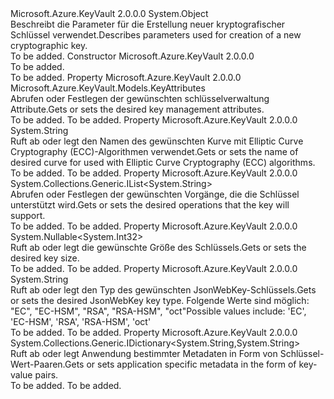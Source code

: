 <Type Name="NewKeyParameters" FullName="Microsoft.Azure.KeyVault.Models.NewKeyParameters">
  <TypeSignature Language="C#" Value="public class NewKeyParameters" />
  <TypeSignature Language="ILAsm" Value=".class public auto ansi beforefieldinit NewKeyParameters extends System.Object" />
  <TypeSignature Language="DocId" Value="T:Microsoft.Azure.KeyVault.Models.NewKeyParameters" />
  <TypeSignature Language="VB.NET" Value="Public Class NewKeyParameters" />
  <TypeSignature Language="F#" Value="type NewKeyParameters = class" />
  <AssemblyInfo>
    <AssemblyName>Microsoft.Azure.KeyVault</AssemblyName>
    <AssemblyVersion>2.0.0.0</AssemblyVersion>
  </AssemblyInfo>
  <Base>
    <BaseTypeName>System.Object</BaseTypeName>
  </Base>
  <Interfaces />
  <Docs>
    <summary>
            <span data-ttu-id="0e943-101">Beschreibt die Parameter für die Erstellung neuer kryptografischer Schlüssel verwendet.</span><span class="sxs-lookup"><span data-stu-id="0e943-101">Describes parameters used for creation of a new cryptographic key.</span></span>
            </summary>
    <remarks>To be added.</remarks>
  </Docs>
  <Members>
    <Member MemberName=".ctor">
      <MemberSignature Language="C#" Value="public NewKeyParameters ();" />
      <MemberSignature Language="ILAsm" Value=".method public hidebysig specialname rtspecialname instance void .ctor() cil managed" />
      <MemberSignature Language="DocId" Value="M:Microsoft.Azure.KeyVault.Models.NewKeyParameters.#ctor" />
      <MemberSignature Language="VB.NET" Value="Public Sub New ()" />
      <MemberType>Constructor</MemberType>
      <AssemblyInfo>
        <AssemblyName>Microsoft.Azure.KeyVault</AssemblyName>
        <AssemblyVersion>2.0.0.0</AssemblyVersion>
      </AssemblyInfo>
      <Parameters />
      <Docs>
        <summary>To be added.</summary>
        <remarks>To be added.</remarks>
      </Docs>
    </Member>
    <Member MemberName="Attributes">
      <MemberSignature Language="C#" Value="public Microsoft.Azure.KeyVault.Models.KeyAttributes Attributes { get; set; }" />
      <MemberSignature Language="ILAsm" Value=".property instance class Microsoft.Azure.KeyVault.Models.KeyAttributes Attributes" />
      <MemberSignature Language="DocId" Value="P:Microsoft.Azure.KeyVault.Models.NewKeyParameters.Attributes" />
      <MemberSignature Language="VB.NET" Value="Public Property Attributes As KeyAttributes" />
      <MemberSignature Language="F#" Value="member this.Attributes : Microsoft.Azure.KeyVault.Models.KeyAttributes with get, set" Usage="Microsoft.Azure.KeyVault.Models.NewKeyParameters.Attributes" />
      <MemberType>Property</MemberType>
      <AssemblyInfo>
        <AssemblyName>Microsoft.Azure.KeyVault</AssemblyName>
        <AssemblyVersion>2.0.0.0</AssemblyVersion>
      </AssemblyInfo>
      <ReturnValue>
        <ReturnType>Microsoft.Azure.KeyVault.Models.KeyAttributes</ReturnType>
      </ReturnValue>
      <Docs>
        <summary>
            <span data-ttu-id="0e943-102">Abrufen oder Festlegen der gewünschten schlüsselverwaltung Attribute.</span><span class="sxs-lookup"><span data-stu-id="0e943-102">Gets or sets the desired key management attributes.</span></span>
            </summary>
        <value>To be added.</value>
        <remarks>To be added.</remarks>
      </Docs>
    </Member>
    <Member MemberName="CurveName">
      <MemberSignature Language="C#" Value="public string CurveName { get; set; }" />
      <MemberSignature Language="ILAsm" Value=".property instance string CurveName" />
      <MemberSignature Language="DocId" Value="P:Microsoft.Azure.KeyVault.Models.NewKeyParameters.CurveName" />
      <MemberSignature Language="VB.NET" Value="Public Property CurveName As String" />
      <MemberSignature Language="F#" Value="member this.CurveName : string with get, set" Usage="Microsoft.Azure.KeyVault.Models.NewKeyParameters.CurveName" />
      <MemberType>Property</MemberType>
      <AssemblyInfo>
        <AssemblyName>Microsoft.Azure.KeyVault</AssemblyName>
        <AssemblyVersion>2.0.0.0</AssemblyVersion>
      </AssemblyInfo>
      <ReturnValue>
        <ReturnType>System.String</ReturnType>
      </ReturnValue>
      <Docs>
        <summary>
            <span data-ttu-id="0e943-103">Ruft ab oder legt den Namen des gewünschten Kurve mit Elliptic Curve Cryptography (ECC)-Algorithmen verwendet.</span><span class="sxs-lookup"><span data-stu-id="0e943-103">Gets or sets the name of desired curve for used with Elliptic Curve Cryptography (ECC) algorithms.</span></span>
            </summary>
        <value>To be added.</value>
        <remarks>To be added.</remarks>
      </Docs>
    </Member>
    <Member MemberName="KeyOps">
      <MemberSignature Language="C#" Value="public System.Collections.Generic.IList&lt;string&gt; KeyOps { get; set; }" />
      <MemberSignature Language="ILAsm" Value=".property instance class System.Collections.Generic.IList`1&lt;string&gt; KeyOps" />
      <MemberSignature Language="DocId" Value="P:Microsoft.Azure.KeyVault.Models.NewKeyParameters.KeyOps" />
      <MemberSignature Language="VB.NET" Value="Public Property KeyOps As IList(Of String)" />
      <MemberSignature Language="F#" Value="member this.KeyOps : System.Collections.Generic.IList&lt;string&gt; with get, set" Usage="Microsoft.Azure.KeyVault.Models.NewKeyParameters.KeyOps" />
      <MemberType>Property</MemberType>
      <AssemblyInfo>
        <AssemblyName>Microsoft.Azure.KeyVault</AssemblyName>
        <AssemblyVersion>2.0.0.0</AssemblyVersion>
      </AssemblyInfo>
      <ReturnValue>
        <ReturnType>System.Collections.Generic.IList&lt;System.String&gt;</ReturnType>
      </ReturnValue>
      <Docs>
        <summary>
            <span data-ttu-id="0e943-104">Abrufen oder Festlegen der gewünschten Vorgänge, die die Schlüssel unterstützt wird.</span><span class="sxs-lookup"><span data-stu-id="0e943-104">Gets or sets the desired operations that the key will support.</span></span>
            </summary>
        <value>To be added.</value>
        <remarks>To be added.</remarks>
      </Docs>
    </Member>
    <Member MemberName="KeySize">
      <MemberSignature Language="C#" Value="public Nullable&lt;int&gt; KeySize { get; set; }" />
      <MemberSignature Language="ILAsm" Value=".property instance valuetype System.Nullable`1&lt;int32&gt; KeySize" />
      <MemberSignature Language="DocId" Value="P:Microsoft.Azure.KeyVault.Models.NewKeyParameters.KeySize" />
      <MemberSignature Language="VB.NET" Value="Public Property KeySize As Nullable(Of Integer)" />
      <MemberSignature Language="F#" Value="member this.KeySize : Nullable&lt;int&gt; with get, set" Usage="Microsoft.Azure.KeyVault.Models.NewKeyParameters.KeySize" />
      <MemberType>Property</MemberType>
      <AssemblyInfo>
        <AssemblyName>Microsoft.Azure.KeyVault</AssemblyName>
        <AssemblyVersion>2.0.0.0</AssemblyVersion>
      </AssemblyInfo>
      <ReturnValue>
        <ReturnType>System.Nullable&lt;System.Int32&gt;</ReturnType>
      </ReturnValue>
      <Docs>
        <summary>
            <span data-ttu-id="0e943-105">Ruft ab oder legt die gewünschte Größe des Schlüssels.</span><span class="sxs-lookup"><span data-stu-id="0e943-105">Gets or sets the desired key size.</span></span>
            </summary>
        <value>To be added.</value>
        <remarks>To be added.</remarks>
      </Docs>
    </Member>
    <Member MemberName="Kty">
      <MemberSignature Language="C#" Value="public string Kty { get; set; }" />
      <MemberSignature Language="ILAsm" Value=".property instance string Kty" />
      <MemberSignature Language="DocId" Value="P:Microsoft.Azure.KeyVault.Models.NewKeyParameters.Kty" />
      <MemberSignature Language="VB.NET" Value="Public Property Kty As String" />
      <MemberSignature Language="F#" Value="member this.Kty : string with get, set" Usage="Microsoft.Azure.KeyVault.Models.NewKeyParameters.Kty" />
      <MemberType>Property</MemberType>
      <AssemblyInfo>
        <AssemblyName>Microsoft.Azure.KeyVault</AssemblyName>
        <AssemblyVersion>2.0.0.0</AssemblyVersion>
      </AssemblyInfo>
      <ReturnValue>
        <ReturnType>System.String</ReturnType>
      </ReturnValue>
      <Docs>
        <summary>
            <span data-ttu-id="0e943-106">Ruft ab oder legt den Typ des gewünschten JsonWebKey-Schlüssels.</span><span class="sxs-lookup"><span data-stu-id="0e943-106">Gets or sets the desired JsonWebKey key type.</span></span> <span data-ttu-id="0e943-107">Folgende Werte sind möglich: "EC", "EC-HSM", "RSA", "RSA-HSM", "oct"</span><span class="sxs-lookup"><span data-stu-id="0e943-107">Possible values include: 'EC', 'EC-HSM', 'RSA', 'RSA-HSM', 'oct'</span></span>
            </summary>
        <value>To be added.</value>
        <remarks>To be added.</remarks>
      </Docs>
    </Member>
    <Member MemberName="Tags">
      <MemberSignature Language="C#" Value="public System.Collections.Generic.IDictionary&lt;string,string&gt; Tags { get; set; }" />
      <MemberSignature Language="ILAsm" Value=".property instance class System.Collections.Generic.IDictionary`2&lt;string, string&gt; Tags" />
      <MemberSignature Language="DocId" Value="P:Microsoft.Azure.KeyVault.Models.NewKeyParameters.Tags" />
      <MemberSignature Language="VB.NET" Value="Public Property Tags As IDictionary(Of String, String)" />
      <MemberSignature Language="F#" Value="member this.Tags : System.Collections.Generic.IDictionary&lt;string, string&gt; with get, set" Usage="Microsoft.Azure.KeyVault.Models.NewKeyParameters.Tags" />
      <MemberType>Property</MemberType>
      <AssemblyInfo>
        <AssemblyName>Microsoft.Azure.KeyVault</AssemblyName>
        <AssemblyVersion>2.0.0.0</AssemblyVersion>
      </AssemblyInfo>
      <ReturnValue>
        <ReturnType>System.Collections.Generic.IDictionary&lt;System.String,System.String&gt;</ReturnType>
      </ReturnValue>
      <Docs>
        <summary>
            <span data-ttu-id="0e943-108">Ruft ab oder legt Anwendung bestimmter Metadaten in Form von Schlüssel-Wert-Paaren.</span><span class="sxs-lookup"><span data-stu-id="0e943-108">Gets or sets application specific metadata in the form of key-value pairs.</span></span>
            </summary>
        <value>To be added.</value>
        <remarks>To be added.</remarks>
      </Docs>
    </Member>
  </Members>
</Type>
